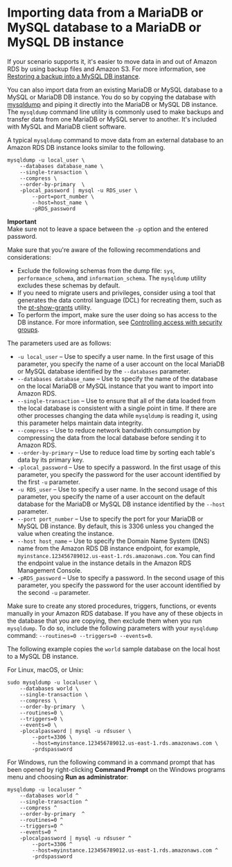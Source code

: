 # Importing data from a MariaDB or MySQL database to a MariaDB or MySQL DB instance<a name="MySQL.Procedural.Importing.SmallExistingMariaDB"></a>

If your scenario supports it, it's easier to move data in and out of Amazon RDS by using backup files and Amazon S3\. For more information, see [Restoring a backup into a MySQL DB instance](MySQL.Procedural.Importing.md)\. 

You can also import data from an existing MariaDB or MySQL database to a MySQL or MariaDB DB instance\. You do so by copying the database with [mysqldump](https://dev.mysql.com/doc/refman/8.0/en/mysqldump.html) and piping it directly into the MariaDB or MySQL DB instance\. The `mysqldump` command line utility is commonly used to make backups and transfer data from one MariaDB or MySQL server to another\. It's included with MySQL and MariaDB client software\.

A typical `mysqldump` command to move data from an external database to an Amazon RDS DB instance looks similar to the following\. 

```
mysqldump -u local_user \
    --databases database_name \
    --single-transaction \
    --compress \
    --order-by-primary  \
    -plocal_password | mysql -u RDS_user \
        --port=port_number \
        --host=host_name \
        -pRDS_password
```

**Important**  
Make sure not to leave a space between the `-p` option and the entered password\.

Make sure that you're aware of the following recommendations and considerations:
+ Exclude the following schemas from the dump file: `sys`, `performance_schema`, and `information_schema`\. The `mysqldump` utility excludes these schemas by default\.
+ If you need to migrate users and privileges, consider using a tool that generates the data control language \(DCL\) for recreating them, such as the [pt\-show\-grants](https://www.percona.com/doc/percona-toolkit/LATEST/pt-show-grants.html) utility\.
+ To perform the import, make sure the user doing so has access to the DB instance\. For more information, see [Controlling access with security groups](Overview.RDSSecurityGroups.md)\.

The parameters used are as follows:
+ `-u local_user` – Use to specify a user name\. In the first usage of this parameter, you specify the name of a user account on the local MariaDB or MySQL database identified by the `--databases` parameter\.
+ `--databases database_name` – Use to specify the name of the database on the local MariaDB or MySQL instance that you want to import into Amazon RDS\.
+ `--single-transaction` – Use to ensure that all of the data loaded from the local database is consistent with a single point in time\. If there are other processes changing the data while `mysqldump` is reading it, using this parameter helps maintain data integrity\. 
+ `--compress` – Use to reduce network bandwidth consumption by compressing the data from the local database before sending it to Amazon RDS\.
+ `--order-by-primary` – Use to reduce load time by sorting each table's data by its primary key\.
+ `-plocal_password` – Use to specify a password\. In the first usage of this parameter, you specify the password for the user account identified by the first `-u` parameter\.
+ `-u RDS_user` – Use to specify a user name\. In the second usage of this parameter, you specify the name of a user account on the default database for the MariaDB or MySQL DB instance identified by the `--host` parameter\.
+ `--port port_number` – Use to specify the port for your MariaDB or MySQL DB instance\. By default, this is 3306 unless you changed the value when creating the instance\.
+ `--host host_name` – Use to specify the Domain Name System \(DNS\) name from the Amazon RDS DB instance endpoint, for example, `myinstance.123456789012.us-east-1.rds.amazonaws.com`\. You can find the endpoint value in the instance details in the Amazon RDS Management Console\.
+ `-pRDS_password` – Use to specify a password\. In the second usage of this parameter, you specify the password for the user account identified by the second `-u` parameter\.

Make sure to create any stored procedures, triggers, functions, or events manually in your Amazon RDS database\. If you have any of these objects in the database that you are copying, then exclude them when you run `mysqldump`\. To do so, include the following parameters with your `mysqldump` command: `--routines=0 --triggers=0 --events=0`\.

The following example copies the `world` sample database on the local host to a MySQL DB instance\.

For Linux, macOS, or Unix:

```
sudo mysqldump -u localuser \
    --databases world \
    --single-transaction \
    --compress \
    --order-by-primary  \
    --routines=0 \
    --triggers=0 \
    --events=0 \
    -plocalpassword | mysql -u rdsuser \
        --port=3306 \
        --host=myinstance.123456789012.us-east-1.rds.amazonaws.com \
        -prdspassword
```

For Windows, run the following command in a command prompt that has been opened by right\-clicking **Command Prompt** on the Windows programs menu and choosing **Run as administrator**:

```
mysqldump -u localuser ^
    --databases world ^
    --single-transaction ^
    --compress ^
    --order-by-primary  ^
    --routines=0 ^
    --triggers=0 ^
    --events=0 ^
    -plocalpassword | mysql -u rdsuser ^
        --port=3306 ^
        --host=myinstance.123456789012.us-east-1.rds.amazonaws.com ^
        -prdspassword
```